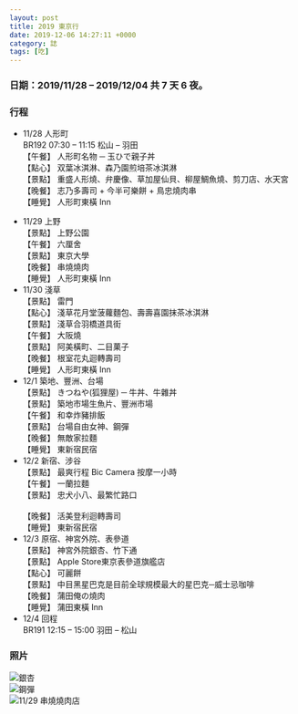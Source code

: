 ```yaml
---
layout: post
title: 2019 東京行
date: 2019-12-06 14:27:11 +0000
category: 誌
tags: [吃]
---
```


### 日期：2019/11/28 – 2019/12/04 共 7 天 6 夜。

### 行程

- 11/28	人形町<br />
	BR192 07:30 – 11:15 松山 – 羽田<br />
	【午餐】	人形町名物 ─ 玉ひで親子丼<br />
	【點心】	双葉冰淇淋、森乃園煎培茶冰淇淋<br />
	【景點】	重盛人形燒、弁慶像、草加屋仙貝、柳屋鯛魚燒、剪刀店、水天宮<br />
	【晚餐】	志乃多壽司 + 今半可樂餅 + 鳥忠燒肉串<br />
	【睡覺】	人形町東橫 Inn<br />
<!--more-->
- 11/29	上野<br />
	【景點】	上野公園<br />
	【午餐】	六厘舍<br />
	【景點】	東京大學<br />
	【晚餐】	串燒燒肉<br />
	【睡覺】	人形町東橫 Inn<br />
- 11/30	淺草<br />
	【景點】	雷門<br />
	【點心】	淺草花月堂菠蘿麵包、壽壽喜園抹茶冰淇淋<br />
	【景點】	淺草合羽橋道具街<br />
	【午餐】	大阪燒<br />
	【景點】	阿美橫町、二目菓子<br />
	【晚餐】	根室花丸迴轉壽司<br />
	【睡覺】	人形町東橫 Inn<br />
- 12/1	築地、豐洲、台場<br />
	【景點】	きつねや(狐狸屋) ─ 牛丼、牛雜丼<br />
	【景點】	築地市場生魚片、豐洲市場<br />
	【午餐】	和幸炸豬排飯<br />
	【景點】	台場自由女神、鋼彈<br />
	【晚餐】	無敵家拉麵<br />
	【睡覺】	東新宿民宿<br />
- 12/2	新宿、涉谷<br />
	【景點】	最爽行程 Bic Camera 按摩一小時<br />
	【午餐】	一蘭拉麵<br />
	【景點】	忠犬小八、最繁忙路口<br />	
	【晚餐】	活美登利迴轉壽司<br />
	【睡覺】	東新宿民宿<br />
- 12/3	原宿、神宮外院、表參道<br />
	【景點】	神宮外院銀杏、竹下通<br />
	【景點】	Apple Store東京表參道旗艦店<br />
	【點心】	可麗餅<br />
	【景點】	中目黑星巴克是目前全球規模最大的星巴克─威士忌咖啡<br />
	【晚餐】	蒲田俺の燒肉<br />
	【睡覺】	蒲田東橫 Inn<br />
- 12/4	回程<br />
	BR191 12:15 – 15:00 羽田 – 松山<br />

### 照片

![銀杏](/blog/assets/images/2019/tokyo1.jpg "左：上野公園，右：東京大學")<br />
![鋼彈](/blog/assets/images/2019/tokyo2.jpg "台場鋼彈")<br />
![11/29 串燒燒肉店](/blog/assets/images/2019/tokyo.jpg "11/29 串燒燒肉店")<br />

